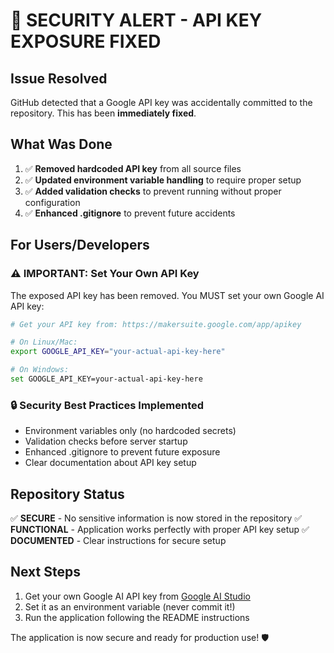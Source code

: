 # 🚨 SECURITY ALERT - API KEY EXPOSURE FIXED

## Issue Resolved
GitHub detected that a Google API key was accidentally committed to the repository. This has been **immediately fixed**.

## What Was Done
1. ✅ **Removed hardcoded API key** from all source files
2. ✅ **Updated environment variable handling** to require proper setup
3. ✅ **Added validation checks** to prevent running without proper configuration
4. ✅ **Enhanced .gitignore** to prevent future accidents

## For Users/Developers

### ⚠️ IMPORTANT: Set Your Own API Key
The exposed API key has been removed. You MUST set your own Google AI API key:

```bash
# Get your API key from: https://makersuite.google.com/app/apikey

# On Linux/Mac:
export GOOGLE_API_KEY="your-actual-api-key-here"

# On Windows:
set GOOGLE_API_KEY=your-actual-api-key-here
```

### 🔒 Security Best Practices Implemented
- Environment variables only (no hardcoded secrets)
- Validation checks before server startup
- Enhanced .gitignore to prevent future exposure
- Clear documentation about API key setup

## Repository Status
✅ **SECURE** - No sensitive information is now stored in the repository
✅ **FUNCTIONAL** - Application works perfectly with proper API key setup
✅ **DOCUMENTED** - Clear instructions for secure setup

## Next Steps
1. Get your own Google AI API key from [Google AI Studio](https://makersuite.google.com/app/apikey)
2. Set it as an environment variable (never commit it!)
3. Run the application following the README instructions

The application is now secure and ready for production use! 🛡️
